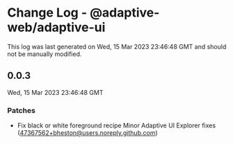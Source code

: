 # Change Log - @adaptive-web/adaptive-ui

This log was last generated on Wed, 15 Mar 2023 23:46:48 GMT and should not be manually modified.

<!-- Start content -->

## 0.0.3

Wed, 15 Mar 2023 23:46:48 GMT

### Patches

- Fix black or white foreground recipe Minor Adaptive UI Explorer fixes (47367562+bheston@users.noreply.github.com)
